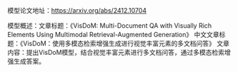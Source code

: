 模型论文地址：https://arxiv.org/abs/2412.10704

模型概述：文章标题：《VisDoM: Multi-Document QA with Visually Rich Elements Using Multimodal Retrieval-Augmented Generation》
中文文章标题：《VisDoM：使用多模态检索增强生成进行视觉丰富元素的多文档问答》
文章内容：提出VisDoM模型，结合视觉丰富元素进行多文档问答，通过多模态检索增强生成答案。
